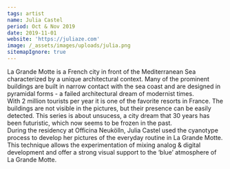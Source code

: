 ```yaml
---
tags: artist
name: Julia Castel
period: Oct & Nov 2019
date: 2019-11-01
website: 'https://juliaze.com'
image: /_assets/images/uploads/julia.png
sitemapIgnore: true
---
```

La Grande Motte is a French city in front of the Mediterranean Sea characterized by a unique architectural context. Many of the prominent buildings are built in narrow contact with the sea coast and are designed in pyramidal forms - a failed architectural dream of modernist times.\
With 2 million tourists per year it is one of the favorite resorts in France. The buildings are not visible in the pictures, but their presence can be easily detected. This series is about unsucess, a city dream that 30 years has been futuristic, which now seems to be frozen in the past.\
During the residency at Officina Neukölln, Julia Castel used the cyanotype process to develop her pictures of the everyday routine in La Grande Motte. This technique allows the experimentation of mixing analog & digital development and offer a strong visual support to the ‘blue’ atmosphere of La Grande Motte.